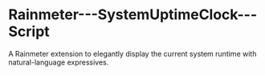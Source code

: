 # Rainmeter---SystemUptimeClock---Script
A Rainmeter extension to elegantly display the current system runtime with natural-language expressives.
